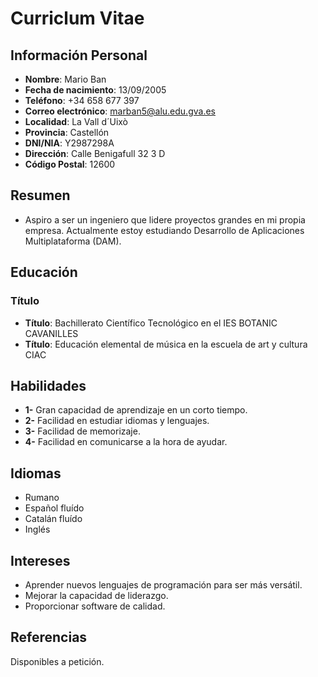 # Curriclum Vitae

## Información Personal
- **Nombre**: Mario Ban
- **Fecha de nacimiento**: 13/09/2005
- **Teléfono**: +34 658 677 397
- **Correo electrónico**: marban5@alu.edu.gva.es
- **Localidad**: La Vall d´Uixò
- **Provincia**: Castellón
- **DNI/NIA**: Y2987298A
- **Dirección**: Calle Benigafull 32 3 D
- **Código Postal**: 12600


## Resumen 
- Aspiro a ser un ingeniero que lidere proyectos grandes en mi propia empresa.
  Actualmente estoy estudiando Desarrollo de Aplicaciones Multiplataforma (DAM).  
## Educación
### Título
- **Título**: Bachillerato Científico Tecnológico en el IES BOTANIC CAVANILLES
- **Título**: Educación elemental de música en la escuela de art y cultura CIAC
## Habilidades
- **1-** Gran capacidad de aprendizaje en un corto tiempo. 
- **2-** Facilidad en estudiar idiomas y lenguajes.
- **3-** Facilidad de memorizaje.
- **4-** Facilidad en comunicarse a la hora de ayudar.

## Idiomas 
- Rumano
- Español fluído 
- Catalán fluído
- Inglés
## Intereses
- Aprender nuevos lenguajes de programación para ser más versátil. 
- Mejorar la capacidad de liderazgo.
- Proporcionar software de calidad.

## Referencias
Disponibles a petición.